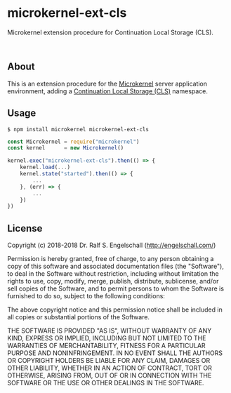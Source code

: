 
microkernel-ext-cls
===================

Microkernel extension procedure for Continuation Local Storage (CLS).

<p/>
<img src="https://nodei.co/npm/microkernel-ext-cls.png?downloads=true&stars=true" alt=""/>

<p/>
<img src="https://david-dm.org/rse/microkernel-ext-cls.png" alt=""/>

About
-----

This is an extension procedure for the
[Microkernel](http://github.com/rse/microkernel) server
application environment, adding a
[Continuation Local Storage (CLS)](https://www.npmjs.com/package/continuation-local-storage) namespace.

Usage
-----

```shell
$ npm install microkernel microkernel-ext-cls
```

```js
const Microkernel = require("microkernel")
const kernel      = new Microkernel()

kernel.exec("microkernel-ext-cls").then(() => {
    kernel.load(...)
    kernel.state("started").then(() => {
        ...
    }, (err) => {
        ...
    })
})
```

License
-------

Copyright (c) 2018-2018 Dr. Ralf S. Engelschall (http://engelschall.com/)

Permission is hereby granted, free of charge, to any person obtaining
a copy of this software and associated documentation files (the
"Software"), to deal in the Software without restriction, including
without limitation the rights to use, copy, modify, merge, publish,
distribute, sublicense, and/or sell copies of the Software, and to
permit persons to whom the Software is furnished to do so, subject to
the following conditions:

The above copyright notice and this permission notice shall be included
in all copies or substantial portions of the Software.

THE SOFTWARE IS PROVIDED "AS IS", WITHOUT WARRANTY OF ANY KIND,
EXPRESS OR IMPLIED, INCLUDING BUT NOT LIMITED TO THE WARRANTIES OF
MERCHANTABILITY, FITNESS FOR A PARTICULAR PURPOSE AND NONINFRINGEMENT.
IN NO EVENT SHALL THE AUTHORS OR COPYRIGHT HOLDERS BE LIABLE FOR ANY
CLAIM, DAMAGES OR OTHER LIABILITY, WHETHER IN AN ACTION OF CONTRACT,
TORT OR OTHERWISE, ARISING FROM, OUT OF OR IN CONNECTION WITH THE
SOFTWARE OR THE USE OR OTHER DEALINGS IN THE SOFTWARE.

